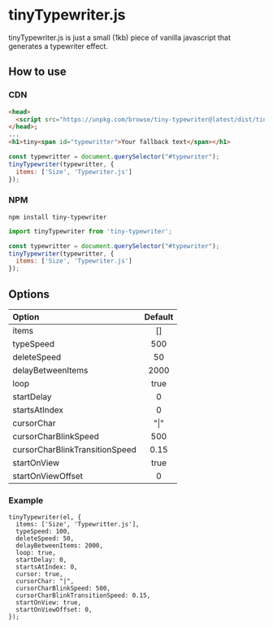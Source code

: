 # tinyTypewriter.js

tinyTypewriter.js is just a small (1kb) piece of vanilla javascript that generates a typewriter effect.

## How to use

### CDN
```HTML
<head>
  <script src="https://unpkg.com/browse/tiny-typewriter@latest/dist/tinyTypewriter.min.js"></script>
</head>;
...
<h1>tiny<span id="typewritter">Your fallback text</span></h1>
```
```javascript
const typewritter = document.querySelector("#typewriter");
tinyTypewriter(typewritter, {
  items: ['Size', 'Typewriter.js']  
});
```

### NPM
```
npm install tiny-typewriter
```
```javascript
import tinyTypewriter from 'tiny-typewriter';

const typewritter = document.querySelector("#typewriter");
tinyTypewriter(typewritter, {
  items: ['Size', 'Typewriter.js']  
});
```

## Options
| Option         | Default      |
| :------------- | :----------: |
| items | [] |
| typeSpeed | 500 |
| deleteSpeed | 50 |
| delayBetweenItems | 2000 |
| loop | true |
| startDelay | 0 |
| startsAtIndex | 0 |
| cursorChar | "\|" |
| cursorCharBlinkSpeed | 500 |
| cursorCharBlinkTransitionSpeed | 0.15 |
| startOnView | true |
| startOnViewOffset | 0 |

### Example
```
tinyTypewriter(el, {
  items: ['Size', 'Typewritter.js'],
  typeSpeed: 100,
  deleteSpeed: 50,
  delayBetweenItems: 2000,
  loop: true,
  startDelay: 0,
  startsAtIndex: 0,
  cursor: true,
  cursorChar: "|",
  cursorCharBlinkSpeed: 500,
  cursorCharBlinkTransitionSpeed: 0.15,
  startOnView: true,
  startOnViewOffset: 0,
});
```

